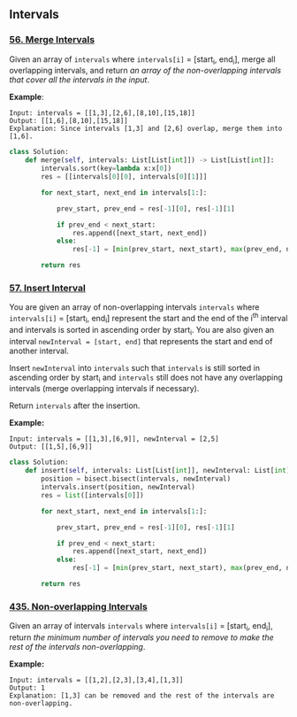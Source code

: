 ## Intervals

### [56. Merge Intervals](https://github.com/quananhle/Python/tree/main/Software%20Engineering%20Practicing/Leetcode/Leetcode%2075/Level%202/Day%2017%20-%20Interval/56.%20Merge%20Intervals)

Given an array of ```intervals``` where ```intervals[i]``` = [start<sub>i</sub>, end<sub>i</sub>], merge all overlapping intervals, and return _an array of the non-overlapping intervals that cover all the intervals in the input_.

__Example__:
```
Input: intervals = [[1,3],[2,6],[8,10],[15,18]]
Output: [[1,6],[8,10],[15,18]]
Explanation: Since intervals [1,3] and [2,6] overlap, merge them into [1,6].
```

```Python
class Solution:
    def merge(self, intervals: List[List[int]]) -> List[List[int]]:
        intervals.sort(key=lambda x:x[0])
        res = [[intervals[0][0], intervals[0][1]]]

        for next_start, next_end in intervals[1:]:

            prev_start, prev_end = res[-1][0], res[-1][1]

            if prev_end < next_start:
                res.append([next_start, next_end])
            else:
                res[-1] = [min(prev_start, next_start), max(prev_end, next_end)]

        return res
```

### [57. Insert Interval](https://github.com/quananhle/Python/tree/main/Software%20Engineering%20Practicing/Leetcode/Leetcode%2075/Level%202/Day%2017%20-%20Interval/57.%20Insert%20Interval)

You are given an array of non-overlapping intervals ```intervals``` where ```intervals[i]``` = [start<sub>i</sub>, end<sub>i</sub>] represent the start and the end of the i<sup>th</sup> interval and intervals is sorted in ascending order by start<sub>i</sub>. You are also given an interval ```newInterval = [start, end]``` that represents the start and end of another interval.

Insert ```newInterval``` into ```intervals``` such that ```intervals``` is still sorted in ascending order by start<sub>i</sub> and ```intervals``` still does not have any overlapping intervals (merge overlapping intervals if necessary).

Return ```intervals``` after the insertion.

__Example:__
```
Input: intervals = [[1,3],[6,9]], newInterval = [2,5]
Output: [[1,5],[6,9]]
```

```Python
class Solution:
    def insert(self, intervals: List[List[int]], newInterval: List[int]) -> List[List[int]]:
        position = bisect.bisect(intervals, newInterval)
        intervals.insert(position, newInterval)
        res = list([intervals[0]])

        for next_start, next_end in intervals[1:]:

            prev_start, prev_end = res[-1][0], res[-1][1]

            if prev_end < next_start:
                res.append([next_start, next_end])
            else:
                res[-1] = [min(prev_start, next_start), max(prev_end, next_end)]

        return res
```

### [435. Non-overlapping Intervals](https://github.com/quananhle/Python/tree/main/Software%20Engineering%20Practicing/Leetcode/Amazon/435.%20Non-overlapping%20Intervals)

Given an array of intervals ```intervals``` where ```intervals[i]``` = [start<sub>i</sub >, end<sub>i</sub>], return _the minimum number of intervals you need to remove to make the rest of the intervals non-overlapping_.


__Example:__
```
Input: intervals = [[1,2],[2,3],[3,4],[1,3]]
Output: 1
Explanation: [1,3] can be removed and the rest of the intervals are non-overlapping.
```
